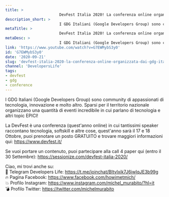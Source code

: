 ```yaml
---
title: > 
                        DevFest Italia 2020! La conferenza online organizzata dai GDG Italiani!
description_short: > 
                        I GDG Italiani (Google Developers Group) sono community di appassionati di tecnologia, innovazione e molto altro. Sparsi per il ...
metaTitle: > 
                        DevFest Italia 2020! La conferenza online organizzata dai GDG Italiani!
metaDesc: > 
                        I GDG Italiani (Google Developers Group) sono community di appassionati di tecnologia, innovazione e molto altro. Sparsi per il ...
link: 'https://www.youtube.com/watch?v=G7EWMybS3y0'
id: 'G7EWMybS3y0'
date: '2020-09-21'
slug: 'devfest-italia-2020-la-conferenza-online-organizzata-dai-gdg-italiani'
channel: 'DevelopersLife'
tags: 
- devfest
- gdg
- conference
---
```

I GDG Italiani (Google Developers Group) sono community di appassionati di tecnologia, innovazione e molto altro. Sparsi per il territorio nazionale organizzano una quantità di eventi incredibile in cui parlano di tecnologia e altri topic EPICI!   
  
La DevFest è una conferenza (quest'anno online) in cui tantissimi speaker raccontano tecnologia, softskill e altre cose, quest'anno sarà il 17 e 18 Ottobre, puoi prenotare un posto GRATUITO e trovare maggiori informazioni qui: https://www.devfest.it/  
  
Se vuoi portare un contenuto, puoi partecipare alla call 4 paper qui (entro il 30 Settembre): https://sessionize.com/devfest-italia-2020/  
  
Ciao, mi trovi anche su:  
🧨 Telegram Developers Life: https://t.me/joinchat/BItvlxik7J6iwIqJE3b99g  
🔥 Pagina Facebook: https://www.facebook.com/howimetmich/  
💥 Profilo Instagram: https://www.instagram.com/michel_murabito/?hl=it  
💣 Profilo Twitter: https://twitter.com/michelmurabito